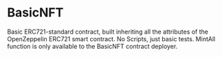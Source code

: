 # BasicNFT
Basic ERC721-standard contract, built inheriting all the attributes of the OpenZeppelin ERC721 smart contract.
No Scripts, just basic tests.
MintAll function is only available to the BasicNFT contract deployer.
